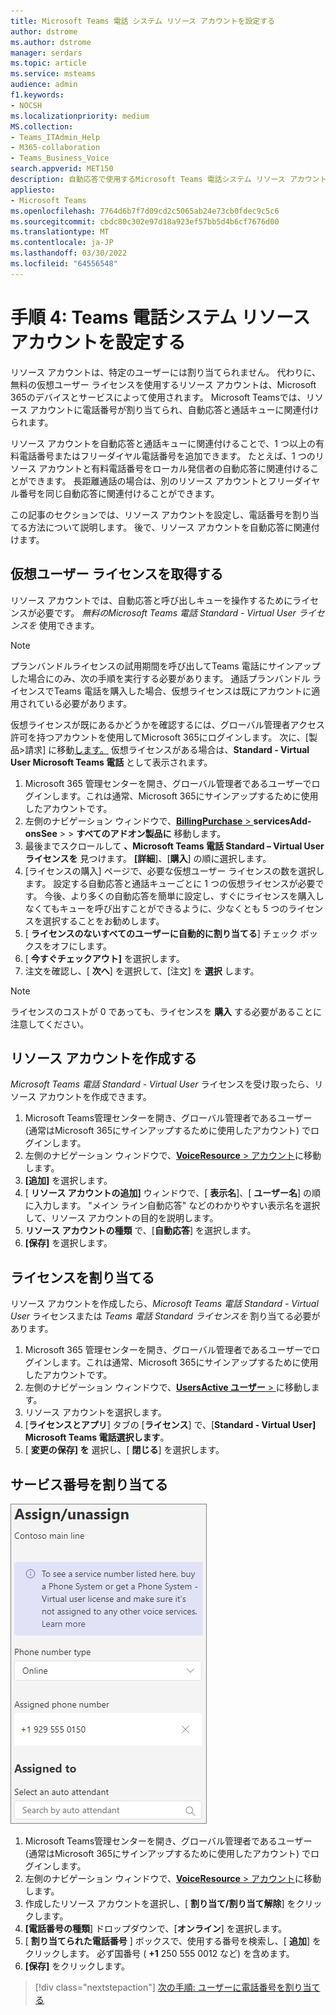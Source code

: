```yaml
---
title: Microsoft Teams 電話 システム リソース アカウントを設定する
author: dstrome
ms.author: dstrome
manager: serdars
ms.topic: article
ms.service: msteams
audience: admin
f1.keywords:
- NOCSH
ms.localizationpriority: medium
MS.collection:
- Teams_ITAdmin_Help
- M365-collaboration
- Teams_Business_Voice
search.appverid: MET150
description: 自動応答で使用するMicrosoft Teams 電話システム リソース アカウントを設定する方法について説明します。
appliesto:
- Microsoft Teams
ms.openlocfilehash: 7764d6b7f7d09cd2c5065ab24e73cb0fdec9c5c6
ms.sourcegitcommit: cbdc80c302e97d18a923ef57bb5d4b6cf7676d00
ms.translationtype: MT
ms.contentlocale: ja-JP
ms.lasthandoff: 03/30/2022
ms.locfileid: "64556548"
---
```

# <a name="step-4-set-up-a-teams-phone-system-resource-account"></a>手順 4: Teams 電話システム リソース アカウントを設定する

リソース アカウントは、特定のユーザーには割り当てられません。 代わりに、無料の仮想ユーザー ライセンスを使用するリソース アカウントは、Microsoft 365のデバイスとサービスによって使用されます。 Microsoft Teamsでは、リソース アカウントに電話番号が割り当てられ、自動応答と通話キューに関連付けられます。

リソース アカウントを自動応答と通話キューに関連付けることで、1 つ以上の有料電話番号またはフリーダイヤル電話番号を追加できます。 たとえば、1 つのリソース アカウントと有料電話番号をローカル発信者の自動応答に関連付けることができます。 長距離通話の場合は、別のリソース アカウントとフリーダイヤル番号を同じ自動応答に関連付けることができます。

この記事のセクションでは、リソース アカウントを設定し、電話番号を割り当てる方法について説明します。 後で、リソース アカウントを自動応答に関連付けます。

## <a name="obtain-virtual-user-licenses"></a>仮想ユーザー ライセンスを取得する

リソース アカウントでは、自動応答と呼び出しキューを操作するためにライセンスが必要です。 *無料のMicrosoft Teams 電話 Standard - Virtual User ライセンスを* 使用できます。

> [!NOTE]
> プランバンドルライセンスの試用期間を呼び出してTeams 電話にサインアップした場合にのみ、次の手順を実行する必要があります。 通話プランバンドル ライセンスでTeams 電話を購入した場合、仮想ライセンスは既にアカウントに適用されている必要があります。
>
> 仮想ライセンスが既にあるかどうかを確認するには、グローバル管理者アクセス許可を持つアカウントを使用してMicrosoft 365にログインします。 次に、[製品>請求] に移動[します。](https://admin.microsoft.com/Adminportal/Home#/subscriptions) 仮想ライセンスがある場合は、**Standard - Virtual User Microsoft Teams 電話** として表示されます。

1. Microsoft 365 管理センターを開き、グローバル管理者であるユーザーでログインします。これは通常、Microsoft 365にサインアップするために使用したアカウントです。
2. 左側のナビゲーション ウィンドウで、<a href="https://admin.microsoft.com/Adminportal/Home#/catalog" target="_blank">**BillingPurchase** > </a> **servicesAdd-onsSee** >  >  **すべてのアドオン製品に** 移動します。
3. 最後までスクロールして **、Microsoft Teams 電話 Standard – Virtual User ライセンスを** 見つけます。 **[詳細**]、[**購入**] の順に選択します。
4. [ライセンスの購入] ページで、必要な仮想ユーザー ライセンスの数を選択します。 設定する自動応答と通話キューごとに 1 つの仮想ライセンスが必要です。 今後、より多くの自動応答を簡単に設定し、すぐにライセンスを購入しなくてもキューを呼び出すことができるように、少なくとも 5 つのライセンスを選択することをお勧めします。
5. [ **ライセンスのないすべてのユーザーに自動的に割り当てる**] チェック ボックスをオフにします。
6. [ **今すぐチェックアウト]** を選択します。
7. 注文を確認し、[ **次へ**] を選択して、[注文] を **選択** します。

> [!NOTE]
> ライセンスのコストが 0 であっても、ライセンスを  **購入** する必要があることに注意してください。

## <a name="create-a-resource-account"></a>リソース アカウントを作成する

*Microsoft Teams 電話 Standard - Virtual User* ライセンスを受け取ったら、リソース アカウントを作成できます。

1. Microsoft Teams管理センターを開き、グローバル管理者であるユーザー (通常はMicrosoft 365にサインアップするために使用したアカウント) でログインします。
2. 左側のナビゲーション ウィンドウで、<a href="https://admin.teams.microsoft.com/company-wide-settings/resource-accounts" target="_blank">**VoiceResource** >  アカウント</a>に移動します。
3. **[追加]** を選択します。
4. [ **リソース アカウントの追加]** ウィンドウで、[ **表示名**]、[ **ユーザー名**] の順に入力します。 "メイン ライン自動応答" などのわかりやすい表示名を選択して、リソース アカウントの目的を説明します。
5. **リソース アカウントの種類** で、[**自動応答**] を選択します。
6. **[保存]** を選択します。

## <a name="assign-a-license"></a>ライセンスを割り当てる

リソース アカウントを作成したら、*Microsoft Teams 電話 Standard - Virtual User* ライセンスまたは *Teams 電話 Standard ライセンスを* 割り当てる必要があります。

1. Microsoft 365 管理センターを開き、グローバル管理者であるユーザーでログインします。これは通常、Microsoft 365にサインアップするために使用したアカウントです。
1. 左側のナビゲーション ウィンドウで、<a href="https://admin.microsoft.com/Adminportal/Home#/users" target="_blank">**UsersActive ユーザー** > </a>に移動します。
1. リソース アカウントを選択します。
1. [**ライセンスとアプリ**] タブの [**ライセンス**] で、[**Standard - Virtual User] Microsoft Teams 電話選択します**。
1. [ **変更の保存] を** 選択し、[ **閉じる**] を選択します。

## <a name="assign-a-service-number"></a>サービス番号を割り当てる

![サービス番号の割り当てユーザー インターフェイスのスクリーンショット。](../media/resource-account-assign-phone-number.png)

1. Microsoft Teams管理センターを開き、グローバル管理者であるユーザー (通常はMicrosoft 365にサインアップするために使用したアカウント) でログインします。
1. 左側のナビゲーション ウィンドウで、<a href="https://admin.teams.microsoft.com/company-wide-settings/resource-accounts" target="_blank">**VoiceResource** >  アカウント</a>に移動します。
1. 作成したリソース アカウントを選択し、[ **割り当て/割り当て解除**] をクリックします。
1. **[電話番号の種類**] ドロップダウンで、[**オンライン**] を選択します。
1. [ **割り当てられた電話番号** ] ボックスで、使用する番号を検索し、[ **追加**] をクリックします。 必ず国番号 ( **+1** 250 555 0012 など) を含めます。
1. **[保存]** をクリックします。

> [!div class="nextstepaction"]
> [次の手順: ユーザーに電話番号を割り当てる](set-up-assign-numbers.md)
